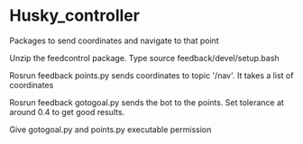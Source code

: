 # Husky_controller
Packages to send coordinates and navigate to that point


Unzip the feedcontrol package. Type source feedback/devel/setup.bash

Rosrun feedback points.py sends coordinates to topic '/nav'. It takes a list of coordinates

Rosrun feedback gotogoal.py sends the bot to the points. Set tolerance at around 0.4 to get good results.

Give gotogoal.py and points.py executable permission
